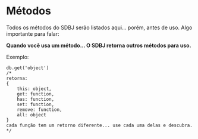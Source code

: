 # Métodos

Todos os métodos do SDBJ serão listados aqui... porém, antes de uso. Algo importante para falar:

**Quando você usa um método... O SDBJ retorna outros métodos para uso.**

Exemplo:

```text
db.get('object')
/*
retorna:
{
    this: object,
    get: function,
    has: function,
    set: function,
    remove: function,
    all: object
}
cada função tem um retorno diferente... use cada uma delas e descubra.
*/

```

